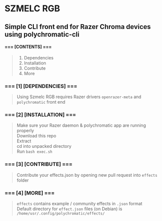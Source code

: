 # SZMELC RGB
## Simple CLI front end for Razer Chroma devices using polychromatic-cli

#### === [CONTENTS] ===
> 1. Dependencies 
> 2. Installation 
> 3. Contribute 
> 4. More 

### === [1] [DEPENDENCIES] ===
> Using Szmelc RGB requires Razer drivers `openrazer-meta` and `polychromatic` front end

### === [2] [INSTALLATION] ===
> Make sure your Razer daemon & polychromatic app are running properly \
> Download this repo \
> Extract \
> cd into unpacked directory \
> Run `bash exec.sh`

### === [3] [CONTRIBUTE] ===
> Contribute your effects.json by opening new pull request into `effects` folder

### === [4] [MORE] ===
> `effects` contains example / community effects in `.json` format \
> Default directory for `effect.json` files (on Debian) is `/home/usr/.config/polychromatic/effects/`
